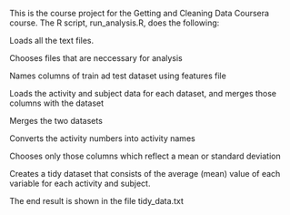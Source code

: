 This is the course project for the Getting and Cleaning Data Coursera course. The R script, run_analysis.R, 
does the following:

Loads all the text files.

Chooses files that are neccessary for analysis

Names columns of train ad test dataset using features file

Loads the activity and subject data for each dataset, and merges those columns with the dataset

Merges the two datasets

Converts the activity numbers into activity names

Chooses only those columns which reflect a mean or standard deviation

Creates a tidy dataset that consists of the average (mean) value of each variable for each activity and subject.

The end result is shown in the file tidy_data.txt